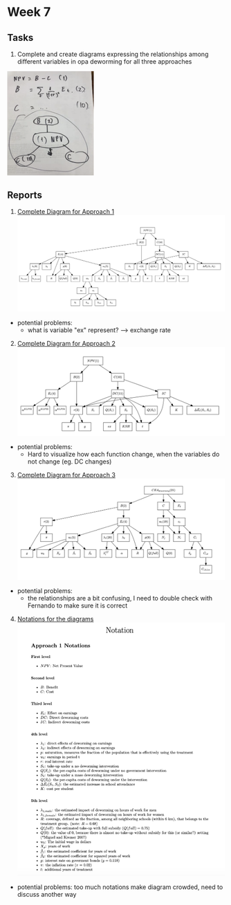# Week 7

## Tasks
1. Complete and create diagrams expressing the relationships among different variables in opa deworming for all three approaches
<img src = "Week%206/diagram_demo.png" width = "200">

## Reports
1. [Complete Diagram for Approach 1](https://github.com/sophiabai2022/URAP-week-progress/blob/master/04-sophia/Week%207/Diagram_1st_Approach.Rmd)
![](Week%207/Diagram_1st_Approach.png)
  - potential problems:
    - what is variable "ex" represent? --> exchange rate
2. [Complete Diagram for Approach 2](https://github.com/sophiabai2022/URAP-week-progress/blob/master/04-sophia/Week%207/Diagram_2nd_Approach.Rmd)
![](Week%207/Diagram_2nd_Approach.png)
  - potential problems:
    - Hard to visualize how each function change, when the variables do not change (eg. DC changes)
3. [Complete Diagram for Approach 3](https://github.com/sophiabai2022/URAP-week-progress/blob/master/04-sophia/Week%207/Diagram_3rd_Approach.Rmd)
![](Week%207/Diagram_3rd_Approach.png)
  - potential problems:
    - the relationships are a bit confusing, I need to double check with Fernando to make sure it is correct
4. [Notations for the diagrams](https://github.com/sophiabai2022/URAP-week-progress/blob/master/04-sophia/Week%207/notations.Rmd)
![An example of notations](Week%207/notation.png)
- potential problems: too much notations make diagram crowded, need to discuss another way
